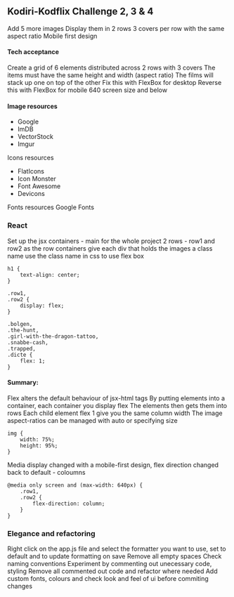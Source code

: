 
## Kodiri-Kodflix Challenge 2, 3 & 4

Add 5 more images
Display them in 2 rows 
3 covers per row with the same aspect ratio
Mobile first design

#### Tech acceptance
Create a grid of 6 elements 
distributed across 2 rows 
with 3 covers
The items must have the same height and width (aspect ratio)
The films will stack up one on top of the other
Fix this with FlexBox for desktop
Reverse this with FlexBox for mobile 640 screen size and below

#### Image resources
* Google
* ImDB
* VectorStock
* Imgur

Icons resources
* FlatIcons
* Icon Monster
* Font Awesome
* Devicons

Fonts resources
Google Fonts

### React
Set up the jsx containers - main for the whole project
2 rows - row1 and row2 as the row containers
give each div that holds the images a class name
use the class name in css to use flex box

```
h1 {
    text-align: center;
}
```

```
.row1,
.row2 {
    display: flex;
}
```
```
.bolgen,
.the-hunt,
.girl-with-the-dragon-tattoo,
.snabbe-cash,
.trapped,
.dicte {
    flex: 1;
}
```

#### Summary:
Flex alters the default behaviour of jsx-html tags
By putting elements into a container, each container you display flex
The elements then gets them into rows
Each child element flex 1 give you the same column width
The image aspect-ratios can be managed with auto or specifying size

```
img {
	width: 75%;
	height: 95%;
}
```
Media display changed with a mobile-first design, flex direction changed back to default - coloumns

```
@media only screen and (max-width: 640px) {
	.row1,
	.row2 {
		flex-direction: column;
	}
}
```
### Elegance and refactoring

Right click on the app.js file and select the formatter you want to use, set to default and to update formatting on save
Remove all empty spaces
Check naming conventions
Experiment by commenting out unecessary code, styling
Remove all commented out code and refactor where needed
Add custom fonts, colours and check look and feel of ui before commiting changes
